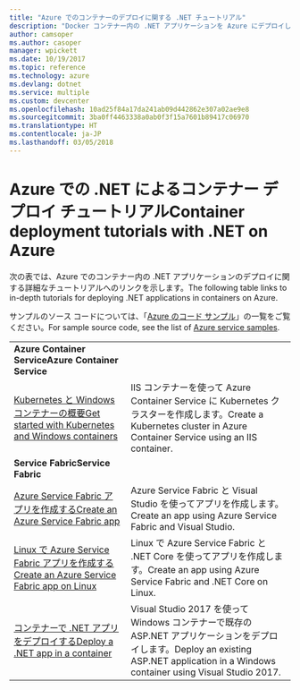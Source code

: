```yaml
---
title: "Azure でのコンテナーのデプロイに関する .NET チュートリアル"
description: "Docker コンテナー内の .NET アプリケーションを Azure にデプロイし、DC/OS、Mesos、または Kubernetes でスケーリングします。"
author: camsoper
ms.author: casoper
manager: wpickett
ms.date: 10/19/2017
ms.topic: reference
ms.technology: azure
ms.devlang: dotnet
ms.service: multiple
ms.custom: devcenter
ms.openlocfilehash: 10ad25f84a17da241ab09d442862e307a02ae9e8
ms.sourcegitcommit: 3ba0ff4463338a0ab0f3f15a7601b89417c06970
ms.translationtype: HT
ms.contentlocale: ja-JP
ms.lasthandoff: 03/05/2018
---
```

# <a name="container-deployment-tutorials-with-net-on-azure"></a><span data-ttu-id="e5755-103">Azure での .NET によるコンテナー デプロイ チュートリアル</span><span class="sxs-lookup"><span data-stu-id="e5755-103">Container deployment tutorials with .NET on Azure</span></span>

<span data-ttu-id="e5755-104">次の表では、Azure でのコンテナー内の .NET アプリケーションのデプロイに関する詳細なチュートリアルへのリンクを示します。</span><span class="sxs-lookup"><span data-stu-id="e5755-104">The following table links to in-depth tutorials for deploying .NET applications in containers on Azure.</span></span>

<span data-ttu-id="e5755-105">サンプルのソース コードについては、「[Azure のコード サンプル](https://azure.microsoft.com/resources/samples/?platform=dotnet)」の一覧をご覧ください。</span><span class="sxs-lookup"><span data-stu-id="e5755-105">For sample source code, see the list of [Azure service samples](https://azure.microsoft.com/resources/samples/?platform=dotnet).</span></span>

| | |
|---|---|
| <span data-ttu-id="e5755-106">**Azure Container Service**</span><span class="sxs-lookup"><span data-stu-id="e5755-106">**Azure Container Service**</span></span> ||
| <span data-ttu-id="e5755-107">[Kubernetes と Windows コンテナーの概要][1]</span><span class="sxs-lookup"><span data-stu-id="e5755-107">[Get started with Kubernetes and Windows containers][1]</span></span> | <span data-ttu-id="e5755-108">IIS コンテナーを使って Azure Container Service に Kubernetes クラスターを作成します。</span><span class="sxs-lookup"><span data-stu-id="e5755-108">Create a Kubernetes cluster in Azure Container Service using an IIS container.</span></span>
|<span data-ttu-id="e5755-109">**Service Fabric**</span><span class="sxs-lookup"><span data-stu-id="e5755-109">**Service Fabric**</span></span>| |
| <span data-ttu-id="e5755-110">[Azure Service Fabric アプリを作成する][2]</span><span class="sxs-lookup"><span data-stu-id="e5755-110">[Create an Azure Service Fabric app][2]</span></span> | <span data-ttu-id="e5755-111">Azure Service Fabric と Visual Studio を使ってアプリを作成します。</span><span class="sxs-lookup"><span data-stu-id="e5755-111">Create an app using Azure Service Fabric and Visual Studio.</span></span> | 
| <span data-ttu-id="e5755-112">[Linux で Azure Service Fabric アプリを作成する][3]</span><span class="sxs-lookup"><span data-stu-id="e5755-112">[Create an Azure Service Fabric app on Linux][3]</span></span> | <span data-ttu-id="e5755-113">Linux で Azure Service Fabric と .NET Core を使ってアプリを作成します。</span><span class="sxs-lookup"><span data-stu-id="e5755-113">Create an  app using Azure Service Fabric and .NET Core on Linux.</span></span> | 
| <span data-ttu-id="e5755-114">[コンテナーで .NET アプリをデプロイする][4]</span><span class="sxs-lookup"><span data-stu-id="e5755-114">[Deploy a .NET app in a container][4]</span></span> | <span data-ttu-id="e5755-115">Visual Studio 2017 を使って Windows コンテナーで既存の ASP.NET アプリケーションをデプロイします。</span><span class="sxs-lookup"><span data-stu-id="e5755-115">Deploy an existing ASP.NET application in a Windows container using Visual Studio 2017.</span></span>  |

[1]: /azure/container-service/container-service-kubernetes-windows-walkthrough
[2]: /azure/service-fabric/service-fabric-create-your-first-application-in-visual-studio
[3]: /azure/service-fabric/service-fabric-get-started-containers
[4]: /azure/service-fabric/service-fabric-host-app-in-a-container
